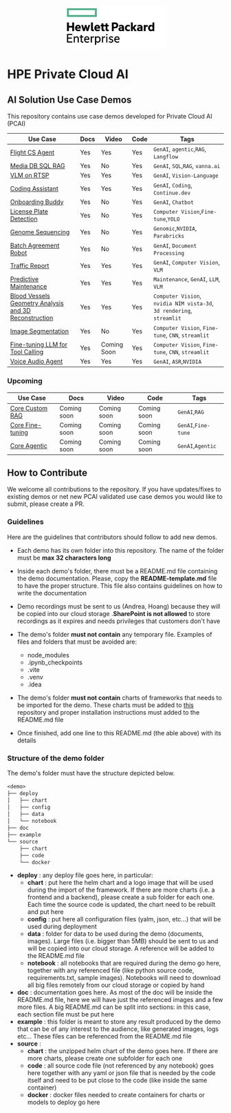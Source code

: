 <div align=center>
<img src="https://raw.githubusercontent.com/hpe-design/logos/master/Requirements/color-logo.png" alt="HPE Logo" height="100"/>
</div>

# HPE Private Cloud AI

##  AI Solution Use Case Demos

This repository contains use case demos developed for Private Cloud AI (PCAI)

| Use Case                                                      | Docs          | Video         | Code          | Tags                                      |
| --------------------------------------------------------------|---------------|---------------|---------------|-------------------------------------------|
| [Flight CS Agent](flight-customer-service-agent)              | Yes           | Yes           | Yes           |`GenAI`, `agentic`,`RAG`, `Langflow`       |
| [Media DB SQL RAG](media-database-sql-rag)                    | Yes           | No            | Yes           |`GenAI`, `SQL`,`RAG`, `vanna.ai`           |
| [VLM on RTSP](live-stream-frame-analytics)                    | Yes           | Yes           | Yes           |`GenAI`, `Vision-Language`                 |
| [Coding Assistant](coding-assistant)                          | Yes           | Yes           | Yes           |`GenAI`, `Coding`, `Continue.dev`          |
| [Onboarding Buddy](onboarding-buddy)                          | Yes           | No            | Yes           |`GenAI`, `Chatbot`                         |
| [License Plate Detection](license-plate-number-detection)     | Yes           | No            | Yes           |`Computer Vision`,`Fine-tune`,`YOLO`       |
| [Genome Sequencing](genome-sequencing)                        | Yes           | No            | Yes           |`Genomic`,`NVIDIA`, `Parabricks`           |
| [Batch Agreement Robot](batch-agreement-robot)                | Yes           | No            | Yes           |`GenAI`, `Document Processing`             |
| [Traffic Report](traffic-report)                              | Yes           | Yes           | Yes           |`GenAI`, `Computer Vision`, `VLM`          |
| [Predictive Maintenance](predictive-maintenance)              | Yes           | Yes           | Yes           |`Maintenance`, `GenAI`, `LLM`, `VLM`       |
| [Blood Vessels Geometry Analysis and 3D Reconstruction](blood-vessel-geometry-analysis-and-reconstruction)              | Yes           | Yes           | Yes           |`Computer Vision`, `nvidia NIM vista-3d`, `3d rendering`, `streamlit`     |
| [Image Segmentation](image-segmentation)                      | Yes           | No            | Yes           |`Computer Vision`, `Fine-tune`, `CNN`, `streamlit`       |
| [Fine-tuning LLM for Tool Calling](finetune-tool-calling-llm) | Yes           | Coming Soon   | Yes           |`Computer Vision`, `Fine-tune`, `CNN`, `streamlit`       |
| [Voice Audio Agent](voice-audio-agent)                        | Yes           | Yes           | Yes           |`GenAI`, `ASR`,`NVIDIA`                    |


### Upcoming

| Use Case                                                      | Docs          | Video         | Code          | Tags                                      |
| --------------------------------------------------------------|---------------|---------------|---------------|-------------------------------------------|
| [Core Custom RAG]()                                           | Coming soon   | Coming soon   | Coming soon   |`GenAI`,`RAG`                              |
| [Core Fine-tuning]()                                          | Coming soon   | Coming soon   | Coming soon   |`GenAI`,`Fine-tune`                        |
| [Core Agentic]()                                              | Coming soon   | Coming soon   | Coming soon   |`GenAI`,`Agentic`                          |

## How to Contribute

We welcome all contributions to the repository. If you have updates/fixes to existing demos or net new PCAI validated use case demos you would like to submit, please create a PR.

### Guidelines

Here are the guidelines that contributors should follow to add new demos.

- Each demo has its own folder into this repository. The name of the folder must be **max 32 characters long**

- Inside each demo's folder, there must be a README.md file containing the demo documentation. Please, copy the **README-template.md** file to have the proper structure. This file also contains guidelines on how to write the documentation

- Demo recordings must be sent to us (Andrea, Hoang) because they will be copied into our cloud storage .**SharePoint is not allowed** to store recordings as it expires and needs privileges that customers don't have

- The demo's folder **must not contain** any temporary file. Examples of files and folders that must be avoided are:
    - node_modules
    - .ipynb_checkpoints
    - .vite
    - .venv
    - .idea

- The demo's folder **must not contain** charts of frameworks that needs to be imported for the demo. These charts must be added to [this](https://github.com/ai-solution-eng/frameworks) repository and proper installation instructions must added to the README.md file

- Once finished, add one line to this README.md (the able above) with its details 

### Structure of the demo folder

The demo's folder must have the structure depicted below.

```
<demo>
├── deploy
│   ├── chart
│   ├── config
│   ├── data
│   └── notebook
├── doc
├── example
└── source
    ├── chart
    ├── code
    └── docker
```

- **deploy** : any deploy file goes here, in particular:
    - **chart** : put here the helm chart and a logo image that will be used during the import of the framework. If there are more charts (i.e. a frontend and a backend), please create a sub folder for each one. Each time the source code is updated, the chart need to be rebuilt and put here
    - **config** : put here all configuration files (yalm, json, etc...) that will be used during deployment
    - **data** : folder for data to be used during the demo (documents, images). Large files (i.e. bigger than 5MB) should be sent to us and will be copied into our cloud storage. A reference will be added to the README.md file
    - **notebook** : all notebooks that are required during the demo go here, together with any referenced file (like python source code, requirements.txt, sample images). Notebooks will need to download all big files remotely from our cloud storage or copied by hand
- **doc** : documentation goes here. As most of the doc will be inside the README.md file, here we will have just the referenced images and a few more files. A big README.md can be split into sections: in this case, each section file must be put here
- **example** : this folder is meant to store any result produced by the demo that can be of any interest to the audience, like generated images, logs etc... These files can be referenced from the README.md file
- **source** : 
    - **chart** : the unzipped helm chart of the demo goes here. If there are more charts, please create one subfolder for each one
    - **code** : all source code file (not referenced by any notebook) goes here together with any yaml or json file that is needed by the code itself and need to be put close to the code (like inside the same container)
    - **docker** : docker files needed to create containers for charts or models to deploy go here
